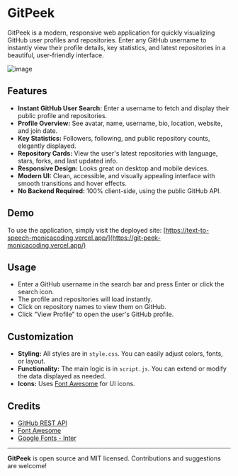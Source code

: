 # GitPeek

GitPeek is a modern, responsive web application for quickly visualizing GitHub user profiles and repositories. Enter any GitHub username to instantly view their profile details, key statistics, and latest repositories in a beautiful, user-friendly interface.

![image](https://github.com/user-attachments/assets/b9e6fd6e-7a8b-4455-bebb-5876154a5314)

## Features

- **Instant GitHub User Search:** Enter a username to fetch and display their public profile and repositories.
- **Profile Overview:** See avatar, name, username, bio, location, website, and join date.
- **Key Statistics:** Followers, following, and public repository counts, elegantly displayed.
- **Repository Cards:** View the user's latest repositories with language, stars, forks, and last updated info.
- **Responsive Design:** Looks great on desktop and mobile devices.
- **Modern UI:** Clean, accessible, and visually appealing interface with smooth transitions and hover effects.
- **No Backend Required:** 100% client-side, using the public GitHub API.

## Demo

To use the application, simply visit the deployed site:
[https://text-to-speech-monicacoding.vercel.app/](https://git-peek-monicacoding.vercel.app/)

## Usage

- Enter a GitHub username in the search bar and press Enter or click the search icon.
- The profile and repositories will load instantly.
- Click on repository names to view them on GitHub.
- Click "View Profile" to open the user's GitHub profile.

## Customization

- **Styling:** All styles are in `style.css`. You can easily adjust colors, fonts, or layout.
- **Functionality:** The main logic is in `script.js`. You can extend or modify the data displayed as needed.
- **Icons:** Uses [Font Awesome](https://fontawesome.com/) for UI icons.

## Credits

- [GitHub REST API](https://docs.github.com/en/rest)
- [Font Awesome](https://fontawesome.com/)
- [Google Fonts - Inter](https://fonts.google.com/specimen/Inter)

---

**GitPeek** is open source and MIT licensed. Contributions and suggestions are welcome!

